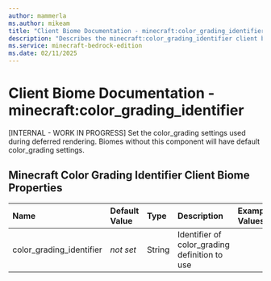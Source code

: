 ```yaml
---
author: mammerla
ms.author: mikeam
title: "Client Biome Documentation - minecraft:color_grading_identifier"
description: "Describes the minecraft:color_grading_identifier client biome"
ms.service: minecraft-bedrock-edition
ms.date: 02/11/2025 
---
```


# Client Biome Documentation - minecraft:color_grading_identifier

[INTERNAL - WORK IN PROGRESS] Set the color_grading settings used during deferred rendering. Biomes without this component will have default color_grading settings.


## Minecraft Color Grading Identifier Client Biome Properties

|Name       |Default Value |Type |Description |Example Values |
|:----------|:-------------|:----|:-----------|:------------- |
| color_grading_identifier | *not set* | String | Identifier of color_grading definition to use |  | 